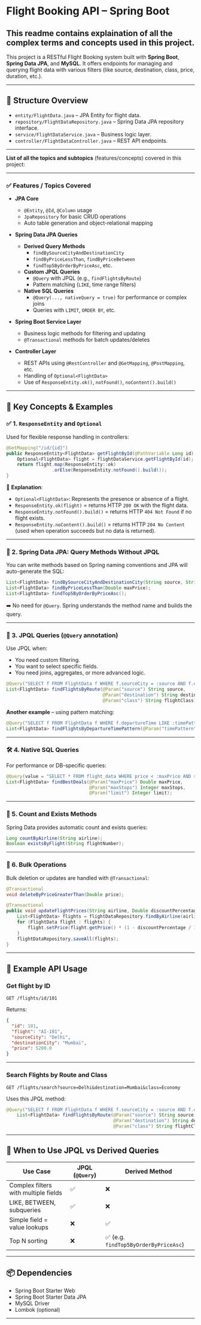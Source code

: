 # Flight Booking API – Spring Boot

## This readme contains explaination of all the complex terms and concepts used in this project.

This project is a RESTful Flight Booking system built with **Spring Boot**, **Spring Data JPA**, and **MySQL**. It offers endpoints for managing and querying flight data with various filters (like source, destination, class, price, duration, etc.).

---

## 📁 Structure Overview

- `entity/FlightData.java` – JPA Entity for flight data.
- `repository/FlightDataRepository.java` – Spring Data JPA repository interface.
- `service/FlightDataService.java` – Business logic layer.
- `controller/FlightDataController.java` – REST API endpoints.
  
---

**List of all the topics and subtopics** (features/concepts) covered in this project:

---

### ✅ Features / Topics Covered

- **JPA Core**
  - `@Entity`, `@Id`, `@Column` usage
  - `JpaRepository` for basic CRUD operations
  - Auto table generation and object-relational mapping

- **Spring Data JPA Queries**
  - **Derived Query Methods**
    - `findBySourceCityAndDestinationCity`
    - `findByPriceLessThan`, `findByPriceBetween`
    - `findTop5ByOrderByPriceAsc`, etc.
  - **Custom JPQL Queries**
    - `@Query` with JPQL (e.g., `findFlightsByRoute`)
    - Pattern matching (`LIKE`, time range filters)
  - **Native SQL Queries**
    - `@Query(..., nativeQuery = true)` for performance or complex joins
    - Queries with `LIMIT`, `ORDER BY`, etc.

- **Spring Boot Service Layer**
  - Business logic methods for filtering and updating
  - `@Transactional` methods for batch updates/deletes

- **Controller Layer**
  - REST APIs using `@RestController` and `@GetMapping`, `@PostMapping`, etc.
  - Handling of `Optional<FlightData>`
  - Use of `ResponseEntity.ok()`, `notFound()`, `noContent().build()`

---

## 🧠 Key Concepts & Examples

### ✅ 1. `ResponseEntity` and `Optional`

Used for flexible response handling in controllers:

```java
@GetMapping("/id/{id}")
public ResponseEntity<FlightData> getFlightById(@PathVariable Long id) {
    Optional<FlightData> flight = flightDataService.getFlightById(id);
    return flight.map(ResponseEntity::ok)
                 .orElse(ResponseEntity.notFound().build());
}
```

🔹 **Explanation**:

- `Optional<FlightData>`: Represents the presence or absence of a flight.
- `ResponseEntity.ok(flight)` = returns HTTP `200 OK` with the flight data.
- `ResponseEntity.notFound().build()` = returns HTTP `404 Not Found` if no flight exists.
- `ResponseEntity.noContent().build()` = returns HTTP `204 No Content` (used when operation succeeds but no data is returned).

---

### 📌 2. Spring Data JPA: Query Methods Without JPQL

You can write methods based on Spring naming conventions and JPA will auto-generate the SQL:

```java
List<FlightData> findBySourceCityAndDestinationCity(String source, String destination);
List<FlightData> findByPriceLessThan(Double maxPrice);
List<FlightData> findTop5ByOrderByPriceAsc();
```

➡️ No need for `@Query`. Spring understands the method name and builds the query.

---

### 🧾 3. JPQL Queries (`@Query` annotation)

Use JPQL when:

- You need custom filtering.
- You want to select specific fields.
- You need joins, aggregates, or more advanced logic.

```java
@Query("SELECT f FROM FlightData f WHERE f.sourceCity = :source AND f.destinationCity = :destination AND f.flightClass = :class")
List<FlightData> findFlightsByRoute(@Param("source") String source,
                                    @Param("destination") String destination,
                                    @Param("class") String flightClass);
```

**Another example** – using pattern matching:

```java
@Query("SELECT f FROM FlightData f WHERE f.departureTime LIKE :timePattern")
List<FlightData> findFlightsByDepartureTimePattern(@Param("timePattern") String timePattern);
```

---

### 🛠 4. Native SQL Queries

For performance or DB-specific queries:

```java
@Query(value = "SELECT * FROM flight_data WHERE price < :maxPrice AND stops <= :maxStops ORDER BY price ASC LIMIT :limit", nativeQuery = true)
List<FlightData> findBestDeals(@Param("maxPrice") Double maxPrice,
                               @Param("maxStops") Integer maxStops,
                               @Param("limit") Integer limit);
```

---

### 🧮 5. Count and Exists Methods

Spring Data provides automatic count and exists queries:

```java
Long countByAirline(String airline);
Boolean existsByFlight(String flightNumber);
```

---

### 🧹 6. Bulk Operations

Bulk deletion or updates are handled with `@Transactional`:

```java
@Transactional
void deleteByPriceGreaterThan(Double price);
```

```java
@Transactional
public void updateFlightPrices(String airline, Double discountPercentage) {
    List<FlightData> flights = flightDataRepository.findByAirline(airline);
    for (FlightData flight : flights) {
        flight.setPrice(flight.getPrice() * (1 - discountPercentage / 100));
    }
    flightDataRepository.saveAll(flights);
}
```

---

## 📖 Example API Usage

### Get flight by ID

```http
GET /flights/id/101
```

Returns:

```json
{
  "id": 101,
  "flight": "AI-101",
  "sourceCity": "Delhi",
  "destinationCity": "Mumbai",
  "price": 5200.0
}
```

---

### Search Flights by Route and Class

```http
GET /flights/search?source=Delhi&destination=Mumbai&class=Economy
```

Uses this JPQL method:

```java
@Query("SELECT f FROM FlightData f WHERE f.sourceCity = :source AND f.destinationCity = :destination AND f.flightClass = :class")
    List<FlightData> findFlightsByRoute(@Param("source") String source,
                                        @Param("destination") String destination,
                                        @Param("class") String flightClass);
```

---

## 📌 When to Use JPQL vs Derived Queries

| Use Case                                | JPQL (`@Query`) | Derived Method |
|-----------------------------------------|------------------|----------------|
| Complex filters with multiple fields    | ✅               | ❌             |
| LIKE, BETWEEN, subqueries               | ✅               | ❌             |
| Simple field = value lookups            | ❌               | ✅             |
| Top N sorting                           | ❌               | ✅ (e.g. `findTop5ByOrderByPriceAsc`) |

---

## 📦 Dependencies

- Spring Boot Starter Web
- Spring Boot Starter Data JPA
- MySQL Driver
- Lombok (optional)

---

